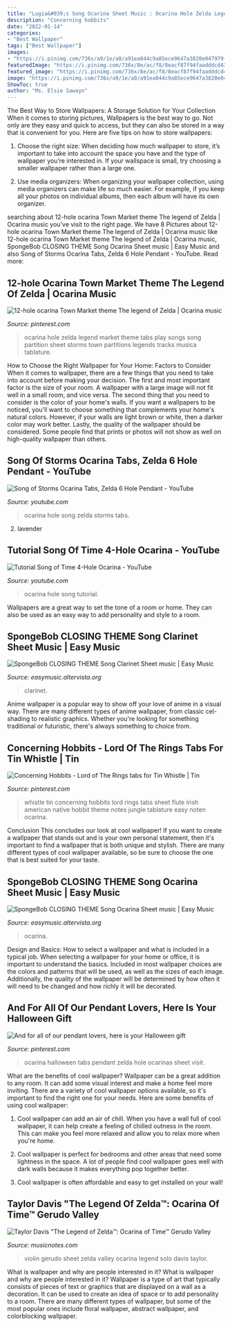 ```yaml
---
title: "Lugia&#039;s Song Ocarina Sheet Music : Ocarina Hole Zelda Legend Market Theme Tabs Play Songs Song Partition Sheet Storms Town Partitions Legends Tracks Musica Tablature"
description: "Concerning hobbits"
date: "2022-01-14"
categories:
- "Best Wallpaper"
tags: ["Best Wallpaper"]
images:
- "https://i.pinimg.com/736x/a9/1e/a0/a91ea044c9a85ece9647a3820e047979--legend-of-zelda-ocarina-tabs--hole.jpg"
featuredImage: "https://i.pinimg.com/736x/8e/ac/f8/8eacf87f94faadddcd43801e5df3a060--halloween-gifts.jpg"
featured_image: "https://i.pinimg.com/736x/8e/ac/f8/8eacf87f94faadddcd43801e5df3a060--halloween-gifts.jpg"
image: "https://i.pinimg.com/736x/a9/1e/a0/a91ea044c9a85ece9647a3820e047979--legend-of-zelda-ocarina-tabs--hole.jpg"
ShowToc: true
author: "Ms. Elsie Sawayn"
---
```



The Best Way to Store Wallpapers: A Storage Solution for Your Collection
When it comes to storing pictures, Wallpapers is the best way to go. Not only are they easy and quick to access, but they can also be stored in a way that is convenient for you. Here are five tips on how to store wallpapers:
1) Choose the right size: When deciding how much wallpaper to store, it’s important to take into account the space you have and the type of wallpaper you’re interested in. If your wallspace is small, try choosing a smaller wallpaper rather than a large one.

2) Use media organizers: When organizing your wallpaper collection, using media organizers can make life so much easier. For example, if you keep all your photos on individual albums, then each album will have its own organizer.

	

		
searching about 12-hole ocarina Town Market theme The legend of Zelda | Ocarina music you've visit to the right page. We have 8 Pictures about 12-hole ocarina Town Market theme The legend of Zelda | Ocarina music like 12-hole ocarina Town Market theme The legend of Zelda | Ocarina music, SpongeBob CLOSING THEME Song Ocarina Sheet music | Easy Music and also Song of Storms Ocarina Tabs, Zelda 6 Hole Pendant - YouTube. Read more:
		
    
## 12-hole Ocarina Town Market Theme The Legend Of Zelda | Ocarina Music

<img loading=lazy src="https://i.pinimg.com/736x/a9/1e/a0/a91ea044c9a85ece9647a3820e047979--legend-of-zelda-ocarina-tabs--hole.jpg" onerror="this.onerror=null;this.src='https://tse2.mm.bing.net/th?id=OIP.BUmBEcCG0De3ND1-QM9PVQHaEK&amp;pid=15.1';" alt="12-hole ocarina Town Market theme The legend of Zelda | Ocarina music">

_Source: pinterest.com_

>ocarina hole zelda legend market theme tabs play songs song partition sheet storms town partitions legends tracks musica tablature. 

	

How to Choose the Right Wallpaper for Your Home: Factors to Consider
When it comes to wallpaper, there are a few things that you need to take into account before making your decision. The first and most important factor is the size of your room. A wallpaper with a large image will not fit well in a small room, and vice versa. 
The second thing that you need to consider is the color of your home's walls. If you want a wallpapers to be noticed, you'll want to choose something that complements your home's natural colors. However, if your walls are light brown or white, then a darker color may work better. 
Lastly, the quality of the wallpaper should be considered. Some people find that prints or photos will not show as well on high-quality wallpaper than others.

    
## Song Of Storms Ocarina Tabs, Zelda 6 Hole Pendant - YouTube

<img loading=lazy src="https://i.ytimg.com/vi/iWx121qOHlg/hqdefault.jpg" onerror="this.onerror=null;this.src='https://tse4.mm.bing.net/th?id=OIP.c_mDItDXVeZMO7jZWY5hlwHaFj&amp;pid=15.1';" alt="Song of Storms Ocarina Tabs, Zelda 6 Hole Pendant - YouTube">

_Source: youtube.com_

>ocarina hole song zelda storms tabs. 

	

2. lavender 

    
## Tutorial Song Of Time 4-Hole Ocarina - YouTube

<img loading=lazy src="https://i.ytimg.com/vi/SjJHPsHXl_M/maxresdefault.jpg" onerror="this.onerror=null;this.src='https://tse1.mm.bing.net/th?id=OIP._KX6dprhOLY_cN2rvi9fTQHaEK&amp;pid=15.1';" alt="Tutorial Song of Time 4-Hole Ocarina - YouTube">

_Source: youtube.com_

>ocarina hole song tutorial. 

	

Wallpapers are a great way to set the tone of a room or home. They can also be used as an easy way to add personality and style to a room.

    
## SpongeBob CLOSING THEME Song Clarinet Sheet Music | Easy Music

<img loading=lazy src="http://easymusic.altervista.org/wp-content/uploads/2021/01/AA_04-1.gif" onerror="this.onerror=null;this.src='https://tse4.mm.bing.net/th?id=OIP.hGBxwV6U38cDIZ9TAmbgfAHaC5&amp;pid=15.1';" alt="SpongeBob CLOSING THEME Song Clarinet Sheet music | Easy Music">

_Source: easymusic.altervista.org_

>clarinet. 

	

Anime wallpaper is a popular way to show off your love of anime in a visual way. There are many different types of anime wallpaper, from classic cel-shading to realistic graphics. Whether you're looking for something traditional or futuristic, there's always something to choice from.

    
## Concerning Hobbits - Lord Of The Rings Tabs For Tin Whistle | Tin

<img loading=lazy src="https://i.pinimg.com/736x/32/3f/3d/323f3d70318c149588f1d325944d456f--tin-whistle-noten.jpg?b=t" onerror="this.onerror=null;this.src='https://tse4.mm.bing.net/th?id=OIP.YsPfl1Ze5VJFiTc-kLvPWgHaKe&amp;pid=15.1';" alt="Concerning Hobbits - Lord of The Rings tabs for Tin Whistle | Tin">

_Source: pinterest.com_

>whistle tin concerning hobbits lord rings tabs sheet flute irish american native hobbit theme notes jungle tablature easy noten ocarina. 

	

Conclusion
This concludes our look at cool wallpaper! If you want to create a wallpaper that stands out and is your own personal statement, then it's important to find a wallpaper that is both unique and stylish. There are many different types of cool wallpaper available, so be sure to choose the one that is best suited for your taste.

    
## SpongeBob CLOSING THEME Song Ocarina Sheet Music | Easy Music

<img loading=lazy src="http://easymusic.altervista.org/wp-content/uploads/2021/01/AA_06-5.gif" onerror="this.onerror=null;this.src='https://tse2.mm.bing.net/th?id=OIP.23JkaXgdUXLVj_rohQD6qQHaC5&amp;pid=15.1';" alt="SpongeBob CLOSING THEME Song Ocarina Sheet music | Easy Music">

_Source: easymusic.altervista.org_

>ocarina. 

	

Design and Basics: How to select a wallpaper and what is included in a typical job.
When selecting a wallpaper for your home or office, it is important to understand the basics. Included in most wallpaper choices are the colors and patterns that will be used, as well as the sizes of each image. Additionally, the quality of the wallpaper will be determined by how often it will need to be changed and how richly it will be decorated.

    
## And For All Of Our Pendant Lovers, Here Is Your Halloween Gift

<img loading=lazy src="https://i.pinimg.com/736x/8e/ac/f8/8eacf87f94faadddcd43801e5df3a060--halloween-gifts.jpg" onerror="this.onerror=null;this.src='https://tse3.mm.bing.net/th?id=OIP.sJ-SZdaR8muJxwgYIyI6HwHaGB&amp;pid=15.1';" alt="And for all of our pendant lovers, here is your Halloween gift">

_Source: pinterest.com_

>ocarina halloween tabs pendant zelda hole ocarinas sheet visit. 

	

What are the benefits of cool wallpaper?
Wallpaper can be a great addition to any room. It can add some visual interest and make a home feel more inviting. There are a variety of cool wallpaper options available, so it's important to find the right one for your needs. Here are some benefits of using cool wallpaper: 
1. Cool wallpaper can add an air of chill. When you have a wall full of cool wallpaper, it can help create a feeling of chilled outness in the room. This can make you feel more relaxed and allow you to relax more when you're home. 

2. Cool wallpaper is perfect for bedrooms and other areas that need some lightness in the space. A lot of people find cool wallpaper goes well with dark walls because it makes everything pop together better. 

3. Cool wallpaper is often affordable and easy to get installed on your wall!

    
## Taylor Davis &quot;The Legend Of Zelda™: Ocarina Of Time™ Gerudo Valley

<img loading=lazy src="https://www.musicnotes.com/images/productimages/large/mtd/MN0177714.gif" onerror="this.onerror=null;this.src='https://tse4.mm.bing.net/th?id=OIP.UZLrotw6LUOf6yKMz8pElwAAAA&amp;pid=15.1';" alt="Taylor Davis &quot;The Legend of Zelda™: Ocarina of Time™ Gerudo Valley">

_Source: musicnotes.com_

>violin gerudo sheet zelda valley ocarina legend solo davis taylor. 

	

What is wallpaper and why are people interested in it?
What is wallpaper and why are people interested in it?
Wallpaper is a type of art that typically consists of pieces of text or graphics that are displayed on a wall as a decoration. It can be used to create an idea of space or to add personality to a room. There are many different types of wallpaper, but some of the most popular ones include floral wallpaper, abstract wallpaper, and colorblocking wallpaper.

